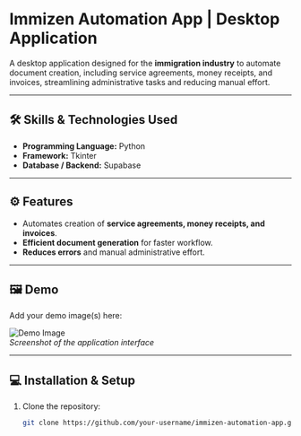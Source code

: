 # Immizen Automation App | Desktop Application

A desktop application designed for the **immigration industry** to automate document creation, including service agreements, money receipts, and invoices, streamlining administrative tasks and reducing manual effort.

---

## 🛠️ Skills & Technologies Used
- **Programming Language:** Python  
- **Framework:** Tkinter  
- **Database / Backend:** Supabase  

---

## ⚙️ Features
- Automates creation of **service agreements, money receipts, and invoices**.  
- **Efficient document generation** for faster workflow.  
- **Reduces errors** and manual administrative effort.  

---

## 🖼️ Demo
Add your demo image(s) here:

![Demo Image](path/to/demo-image.png)  
*Screenshot of the application interface*

---

## 💻 Installation & Setup
1. Clone the repository:  
   ```bash
   git clone https://github.com/your-username/immizen-automation-app.git

